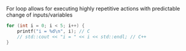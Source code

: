 For loop allows for executing highly repetitive actions with predictable change of inputs/variables

```c
for (int i = 0; i < 5; i++) {
    printf("i = %d\n", i); // C
    // std::cout << "i = " << i << std::endl; // C++
}
```